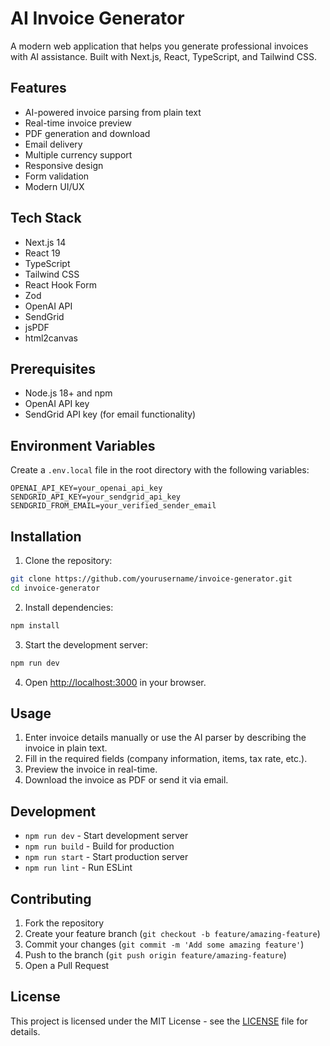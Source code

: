 # AI Invoice Generator

A modern web application that helps you generate professional invoices with AI assistance. Built with Next.js, React, TypeScript, and Tailwind CSS.

## Features

- AI-powered invoice parsing from plain text
- Real-time invoice preview
- PDF generation and download
- Email delivery
- Multiple currency support
- Responsive design
- Form validation
- Modern UI/UX

## Tech Stack

- Next.js 14
- React 19
- TypeScript
- Tailwind CSS
- React Hook Form
- Zod
- OpenAI API
- SendGrid
- jsPDF
- html2canvas

## Prerequisites

- Node.js 18+ and npm
- OpenAI API key
- SendGrid API key (for email functionality)

## Environment Variables

Create a `.env.local` file in the root directory with the following variables:

```env
OPENAI_API_KEY=your_openai_api_key
SENDGRID_API_KEY=your_sendgrid_api_key
SENDGRID_FROM_EMAIL=your_verified_sender_email
```

## Installation

1. Clone the repository:
```bash
git clone https://github.com/yourusername/invoice-generator.git
cd invoice-generator
```

2. Install dependencies:
```bash
npm install
```

3. Start the development server:
```bash
npm run dev
```

4. Open [http://localhost:3000](http://localhost:3000) in your browser.

## Usage

1. Enter invoice details manually or use the AI parser by describing the invoice in plain text.
2. Fill in the required fields (company information, items, tax rate, etc.).
3. Preview the invoice in real-time.
4. Download the invoice as PDF or send it via email.

## Development

- `npm run dev` - Start development server
- `npm run build` - Build for production
- `npm run start` - Start production server
- `npm run lint` - Run ESLint

## Contributing

1. Fork the repository
2. Create your feature branch (`git checkout -b feature/amazing-feature`)
3. Commit your changes (`git commit -m 'Add some amazing feature'`)
4. Push to the branch (`git push origin feature/amazing-feature`)
5. Open a Pull Request

## License

This project is licensed under the MIT License - see the [LICENSE](LICENSE) file for details.
